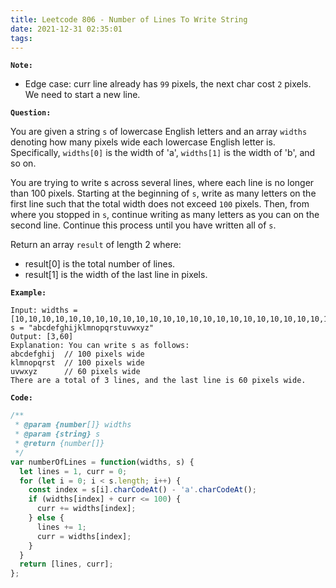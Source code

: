 ```yaml
---
title: Leetcode 806 - Number of Lines To Write String
date: 2021-12-31 02:35:01
tags:
---
```

**`Note:`**
- Edge case: curr line already has `99` pixels, the next char cost `2` pixels. We need to start a new line.

**`Question:`**

You are given a string `s` of lowercase English letters and an array `widths` denoting how many pixels wide each lowercase English letter is. Specifically, `widths[0]` is the width of 'a', `widths[1]` is the width of 'b', and so on.

You are trying to write s across several lines, where each line is no longer than 100 pixels. Starting at the beginning of `s`, write as many letters on the first line such that the total width does not exceed `100` pixels. Then, from where you stopped in `s`, continue writing as many letters as you can on the second line. Continue this process until you have written all of `s`.

Return an array `result` of length 2 where:

- result[0] is the total number of lines.
- result[1] is the width of the last line in pixels.

**`Example:`**
```
Input: widths = [10,10,10,10,10,10,10,10,10,10,10,10,10,10,10,10,10,10,10,10,10,10,10,10,10,10], s = "abcdefghijklmnopqrstuvwxyz"
Output: [3,60]
Explanation: You can write s as follows:
abcdefghij  // 100 pixels wide
klmnopqrst  // 100 pixels wide
uvwxyz      // 60 pixels wide
There are a total of 3 lines, and the last line is 60 pixels wide.
```

**`Code:`**
```javascript
/**
 * @param {number[]} widths
 * @param {string} s
 * @return {number[]}
 */
var numberOfLines = function(widths, s) {
  let lines = 1, curr = 0;
  for (let i = 0; i < s.length; i++) {
    const index = s[i].charCodeAt() - 'a'.charCodeAt();
    if (widths[index] + curr <= 100) {
      curr += widths[index];
    } else {
      lines += 1;
      curr = widths[index];
    }
  }
  return [lines, curr];
};
```